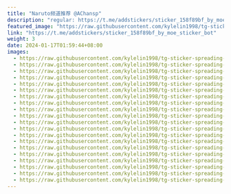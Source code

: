 ```yaml
---
title: "Naruto频道推荐 @AChansp"
description: "regular: https://t.me/addstickers/sticker_158f89bf_by_moe_sticker_bot"
featured_image: "https://raw.githubusercontent.com/kylelin1998/tg-sticker-spreading-worldwide-images/main/img/886451d9-c1be-4070-bc2c-03ecfe7a40cd.jpg"
link: "https://t.me/addstickers/sticker_158f89bf_by_moe_sticker_bot"
weight: 3
date: 2024-01-17T01:59:44+08:00
images:
  - https://raw.githubusercontent.com/kylelin1998/tg-sticker-spreading-worldwide-images/main/img/886451d9-c1be-4070-bc2c-03ecfe7a40cd.jpg
  - https://raw.githubusercontent.com/kylelin1998/tg-sticker-spreading-worldwide-images/main/img/bf04d719-b148-44f8-ada5-724303687fdd.jpg
  - https://raw.githubusercontent.com/kylelin1998/tg-sticker-spreading-worldwide-images/main/img/6bce8503-f3e4-4e4b-b9ec-ffc62bd21c4e.jpg
  - https://raw.githubusercontent.com/kylelin1998/tg-sticker-spreading-worldwide-images/main/img/9cb57966-7b32-4578-b95c-33fd37605d4c.jpg
  - https://raw.githubusercontent.com/kylelin1998/tg-sticker-spreading-worldwide-images/main/img/a6457a9a-36b5-4b8d-a684-d55410063752.jpg
  - https://raw.githubusercontent.com/kylelin1998/tg-sticker-spreading-worldwide-images/main/img/93dba462-a217-49d1-a502-3ceb5a954c79.jpg
  - https://raw.githubusercontent.com/kylelin1998/tg-sticker-spreading-worldwide-images/main/img/d95427fd-5d5f-4abf-bcdf-f700e731efde.jpg
  - https://raw.githubusercontent.com/kylelin1998/tg-sticker-spreading-worldwide-images/main/img/1844d6ea-fab6-4fdb-bb8b-e3fc33b08cff.jpg
  - https://raw.githubusercontent.com/kylelin1998/tg-sticker-spreading-worldwide-images/main/img/601d766e-0376-4a90-ac55-53c5225978d3.jpg
  - https://raw.githubusercontent.com/kylelin1998/tg-sticker-spreading-worldwide-images/main/img/bdbdbd63-5c0e-475a-b82e-407afdcdc8b7.jpg
  - https://raw.githubusercontent.com/kylelin1998/tg-sticker-spreading-worldwide-images/main/img/f44bce06-7435-4d44-b2d1-6271e0e7301f.jpg
  - https://raw.githubusercontent.com/kylelin1998/tg-sticker-spreading-worldwide-images/main/img/4cc30a1a-c99a-413e-a8f1-ac7acea29caa.jpg
  - https://raw.githubusercontent.com/kylelin1998/tg-sticker-spreading-worldwide-images/main/img/eb7fdb0e-3559-4d1c-9329-0811a2339b02.jpg
  - https://raw.githubusercontent.com/kylelin1998/tg-sticker-spreading-worldwide-images/main/img/f19c8ce8-701b-4525-9142-df7a69e963b1.jpg
  - https://raw.githubusercontent.com/kylelin1998/tg-sticker-spreading-worldwide-images/main/img/fe1d9251-4e2a-49c6-bd07-a8ab1cb27ba1.jpg
  - https://raw.githubusercontent.com/kylelin1998/tg-sticker-spreading-worldwide-images/main/img/6b61c21a-944c-4d57-8881-be2c21624ed8.jpg
  - https://raw.githubusercontent.com/kylelin1998/tg-sticker-spreading-worldwide-images/main/img/707d8a00-c6fb-4b3a-8446-b1f16b88a781.jpg
  - https://raw.githubusercontent.com/kylelin1998/tg-sticker-spreading-worldwide-images/main/img/3d007b31-595a-4ca6-beae-24f645df7b9b.jpg
  - https://raw.githubusercontent.com/kylelin1998/tg-sticker-spreading-worldwide-images/main/img/1af2b269-876a-4e46-9836-6b1cc2187792.jpg
  - https://raw.githubusercontent.com/kylelin1998/tg-sticker-spreading-worldwide-images/main/img/b31a5648-8648-43e6-b44a-fe87d0d41bb8.jpg
---
```

